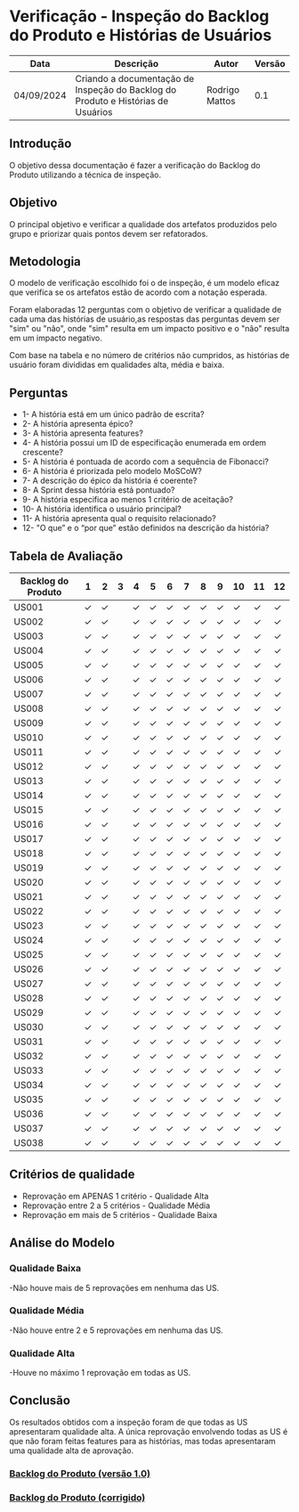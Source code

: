 # Verificação - Inspeção do Backlog do Produto e Histórias de Usuários

|    Data    | Descrição | Autor | Versão |
|------------|--------|-----------|-------|
| 04/09/2024 |  Criando a documentação de Inspeção do Backlog do Produto e Histórias de Usuários | Rodrigo Mattos | 0.1 |

## Introdução

O objetivo dessa documentação é fazer a verificação do Backlog do Produto utilizando a técnica de inspeção.

## Objetivo

O principal objetivo e verificar a qualidade dos artefatos produzidos pelo grupo e priorizar quais pontos devem ser refatorados.

## Metodologia

O modelo de verificação escolhido foi o de inspeção, é um modelo eficaz 
que verifica se os artefatos estão de acordo com a notação esperada.

Foram elaboradas 12 perguntas com o objetivo de verificar a qualidade 
de cada uma das histórias de usuário,as respostas das perguntas devem 
ser "sim" ou "não", onde "sim" resulta em um impacto positivo e o "não" 
resulta em um impacto negativo. 

Com base na tabela e no número de critérios não cumpridos, as histórias 
de usuário foram divididas em qualidades alta, média e baixa. 

## Perguntas

- 1- A história está em um único padrão de escrita?
- 2- A história apresenta épico?
- 3- A história apresenta features?
- 4- A história possui um ID de especificação enumerada em ordem crescente?
- 5- A história é pontuada de acordo com a sequência de Fibonacci?
- 6- A história é priorizada pelo modelo MoSCoW?
- 7- A descrição do épico da história é coerente?
- 8- A Sprint dessa história está pontuado?
- 9- A história especifica ao menos 1 critério de aceitação?
- 10- A história identifica o usuário principal?
- 11- A história apresenta qual o requisito relacionado?
- 12- "O que” e o “por que” estão definidos na descrição da história?

## Tabela de Avaliação

| Backlog do Produto | 1  | 2  | 3  | 4  | 5  | 6  | 7  | 8  | 9  | 10 | 11 | 12 |
|--------------------|----|----|----|----|----|----|----|----|----|----|----|----|
| US001              | ✓  | ✓  |    | ✓  | ✓  | ✓  | ✓  | ✓  | ✓  | ✓  | ✓  | ✓  |
| US002              | ✓  | ✓  |    | ✓  | ✓  | ✓  | ✓  | ✓  | ✓  | ✓  | ✓  | ✓  |
| US003              | ✓  | ✓  |    | ✓  | ✓  | ✓  | ✓  | ✓  | ✓  | ✓  | ✓  | ✓  |
| US004              | ✓  | ✓  |    | ✓  | ✓  | ✓  | ✓  | ✓  | ✓  | ✓  | ✓  | ✓  |
| US005              | ✓  | ✓  |    | ✓  | ✓  | ✓  | ✓  | ✓  | ✓  | ✓  | ✓  | ✓  |
| US006              | ✓  | ✓  |    | ✓  | ✓  | ✓  | ✓  | ✓  | ✓  | ✓  | ✓  | ✓  |
| US007              | ✓  | ✓  |    | ✓  | ✓  | ✓  | ✓  | ✓  | ✓  | ✓  | ✓  | ✓  |
| US008              | ✓  | ✓  |    | ✓  | ✓  | ✓  | ✓  | ✓  | ✓  | ✓  | ✓  | ✓  |
| US009              | ✓  | ✓  |    | ✓  | ✓  | ✓  | ✓  | ✓  | ✓  | ✓  | ✓  | ✓  |
| US010              | ✓  | ✓  |    | ✓  | ✓  | ✓  | ✓  | ✓  | ✓  | ✓  | ✓  | ✓  |
| US011              | ✓  | ✓  |    | ✓  | ✓  | ✓  | ✓  | ✓  | ✓  | ✓  | ✓  | ✓  |
| US012              | ✓  | ✓  |    | ✓  | ✓  | ✓  | ✓  | ✓  | ✓  | ✓  | ✓  | ✓  |
| US013              | ✓  | ✓  |    | ✓  | ✓  | ✓  | ✓  | ✓  | ✓  | ✓  | ✓  | ✓  |
| US014              | ✓  | ✓  |    | ✓  | ✓  | ✓  | ✓  | ✓  | ✓  | ✓  | ✓  | ✓  |
| US015              | ✓  | ✓  |    | ✓  | ✓  | ✓  | ✓  | ✓  | ✓  | ✓  | ✓  | ✓  |
| US016              | ✓  | ✓  |    | ✓  | ✓  | ✓  | ✓  | ✓  | ✓  | ✓  | ✓  | ✓  |
| US017              | ✓  | ✓  |    | ✓  | ✓  | ✓  | ✓  | ✓  | ✓  | ✓  | ✓  | ✓  |
| US018              | ✓  | ✓  |    | ✓  | ✓  | ✓  | ✓  | ✓  | ✓  | ✓  | ✓  | ✓  |
| US019              | ✓  | ✓  |    | ✓  | ✓  | ✓  | ✓  | ✓  | ✓  | ✓  | ✓  | ✓  |
| US020              | ✓  | ✓  |    | ✓  | ✓  | ✓  | ✓  | ✓  | ✓  | ✓  | ✓  | ✓  |
| US021              | ✓  | ✓  |    | ✓  | ✓  | ✓  | ✓  | ✓  | ✓  | ✓  | ✓  | ✓  |
| US022              | ✓  | ✓  |    | ✓  | ✓  | ✓  | ✓  | ✓  | ✓  | ✓  | ✓  | ✓  |
| US023              | ✓  | ✓  |    | ✓  | ✓  | ✓  | ✓  | ✓  | ✓  | ✓  | ✓  | ✓  |
| US024              | ✓  | ✓  |    | ✓  | ✓  | ✓  | ✓  | ✓  | ✓  | ✓  | ✓  | ✓  |
| US025              | ✓  | ✓  |    | ✓  | ✓  | ✓  | ✓  | ✓  | ✓  | ✓  | ✓  | ✓  |
| US026              | ✓  | ✓  |    | ✓  | ✓  | ✓  | ✓  | ✓  | ✓  | ✓  | ✓  | ✓  |
| US027              | ✓  | ✓  |    | ✓  | ✓  | ✓  | ✓  | ✓  | ✓  | ✓  | ✓  | ✓  |
| US028              | ✓  | ✓  |    | ✓  | ✓  | ✓  | ✓  | ✓  | ✓  | ✓  | ✓  | ✓  |
| US029              | ✓  | ✓  |    | ✓  | ✓  | ✓  | ✓  | ✓  | ✓  | ✓  | ✓  | ✓  |
| US030              | ✓  | ✓  |    | ✓  | ✓  | ✓  | ✓  | ✓  | ✓  | ✓  | ✓  | ✓  |
| US031              | ✓  | ✓  |    | ✓  | ✓  | ✓  | ✓  | ✓  | ✓  | ✓  | ✓  | ✓  |
| US032              | ✓  | ✓  |    | ✓  | ✓  | ✓  | ✓  | ✓  | ✓  | ✓  | ✓  | ✓  |
| US033              | ✓  | ✓  |    | ✓  | ✓  | ✓  | ✓  | ✓  | ✓  | ✓  | ✓  | ✓  |
| US034              | ✓  | ✓  |    | ✓  | ✓  | ✓  | ✓  | ✓  | ✓  | ✓  | ✓  | ✓  |
| US035              | ✓  | ✓  |    | ✓  | ✓  | ✓  | ✓  | ✓  | ✓  | ✓  | ✓  | ✓  |
| US036              | ✓  | ✓  |    | ✓  | ✓  | ✓  | ✓  | ✓  | ✓  | ✓  | ✓  | ✓  |
| US037              | ✓  | ✓  |    | ✓  | ✓  | ✓  | ✓  | ✓  | ✓  | ✓  | ✓  | ✓  |
| US038              | ✓  | ✓  |    | ✓  | ✓  | ✓  | ✓  | ✓  | ✓  | ✓  | ✓  | ✓  |

## Critérios de qualidade

- Reprovação em APENAS 1 critério - Qualidade Alta
- Reprovação entre 2 a 5 critérios - Qualidade Média
- Reprovação em mais de 5 critérios - Qualidade Baixa

## Análise do Modelo

### Qualidade Baixa

-Não houve mais de 5 reprovações em nenhuma das US.

### Qualidade Média

-Não houve entre 2 e 5 reprovações em nenhuma das US.

### Qualidade Alta

-Houve no máximo 1 reprovação em todas as US.

## Conclusão

Os resultados obtidos com a inspeção foram de que todas as US apresentaram 
qualidade alta. A única reprovação envolvendo todas as US é que não foram 
feitas features para as histórias, mas todas apresentaram uma qualidade alta de aprovação.

### [Backlog do Produto (versão 1.0)](../modelagem/backlog.md)
### [Backlog do Produto (corrigido)](../analise/correcoes/backlog_corrigido.md)